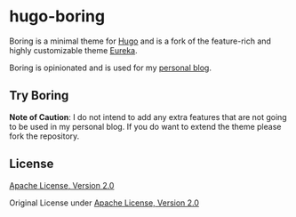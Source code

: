 # hugo-boring

Boring is a minimal theme for [Hugo](https://gohugo.io/) and is a fork of the feature-rich and highly customizable theme [Eureka](https://www.wangchucheng.com/en/docs/hugo-eureka/).

Boring is opinionated and is used for my [personal blog](https://theboring.dev).

## Try Boring

**Note of Caution**: I do not intend to add any extra features that are not going to be used in my personal blog. If you do want to extend the theme please fork the repository.

## License

[Apache License, Version 2.0](LICENSE)

Original License under [Apache License, Version 2.0](https://github.com/wangchucheng/hugo-eureka/blob/master/LICENSE)
